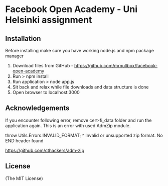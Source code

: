 # Facebook Open Academy - Uni Helsinki assignment #

## Installation ##

Before installing make sure you have working node.js and npm package manager

1. Download files from GitHub - https://github.com/mrnullbox/facebook-open-academy
2. Run > npm install
3. Run application > node app.js
4. Sit back and relax while file downloads and data structure is done
5. Open browser to localhost:3000

## Acknowledgements ##

If you encounter following error, remove cert-fi_data folder and run the application again. 
This is an error with used AdmZip module.

throw Utils.Errors.INVALID_FORMAT;
                              ^
Invalid or unsupported zip format. No END header found

https://github.com/cthackers/adm-zip

## License ##

(The MIT License)